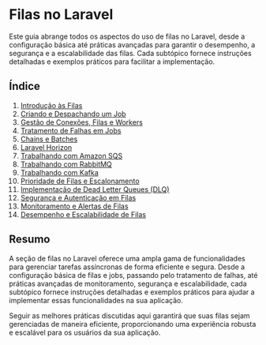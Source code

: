 # Filas no Laravel

Este guia abrange todos os aspectos do uso de filas no Laravel, desde a configuração básica até práticas avançadas para garantir o desempenho, a segurança e a escalabilidade das filas. Cada subtópico fornece instruções detalhadas e exemplos práticos para facilitar a implementação.

## Índice

1. [Introdução às Filas](./queues-introduction.md)
2. [Criando e Despachando um Job](./queues-creating-dispatching-job.md)
3. [Gestão de Conexões, Filas e Workers](./queues-management.md)
4. [Tratamento de Falhas em Jobs](./queues-failure-handling.md)
5. [Chains e Batches](./queues-chains-batches.md)
6. [Laravel Horizon](./queues-horizon.md)
7. [Trabalhando com Amazon SQS](./queues-amazon-sqs.md)
8. [Trabalhando com RabbitMQ](./queues-rabbitmq.md)
9. [Trabalhando com Kafka](./queues-kafka.md)
10. [Prioridade de Filas e Escalonamento](./queues-priority-scaling.md)
11. [Implementação de Dead Letter Queues (DLQ)](./queues-dlq.md)
12. [Segurança e Autenticação em Filas](./queues-security-authentication.md)
13. [Monitoramento e Alertas de Filas](./queues-monitoring-alerts.md)
14. [Desempenho e Escalabilidade de Filas](./queues-performance-scalability.md)

## Resumo

A seção de filas no Laravel oferece uma ampla gama de funcionalidades para gerenciar tarefas assíncronas de forma eficiente e segura. Desde a configuração básica de filas e jobs, passando pelo tratamento de falhas, até práticas avançadas de monitoramento, segurança e escalabilidade, cada subtópico fornece instruções detalhadas e exemplos práticos para ajudar a implementar essas funcionalidades na sua aplicação. 

Seguir as melhores práticas discutidas aqui garantirá que suas filas sejam gerenciadas de maneira eficiente, proporcionando uma experiência robusta e escalável para os usuários da sua aplicação.
